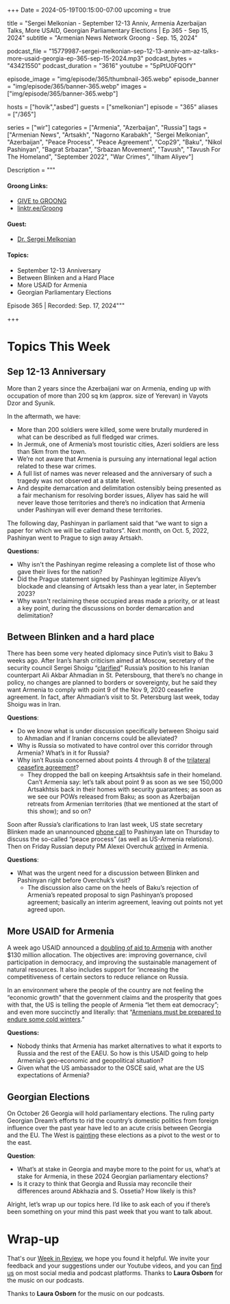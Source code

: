 +++
Date = 2024-05-19T00:15:00-07:00
upcoming = true

title = "Sergei Melkonian - September 12-13 Anniv, Armenia Azerbaijan Talks, More USAID, Georgian Parliamentary Elections | Ep 365 - Sep 15, 2024"
subtitle = "Armenian News Network Groong - Sep. 15, 2024"

podcast_file = "15779987-sergei-melkonian-sep-12-13-anniv-am-az-talks-more-usaid-georgia-ep-365-sep-15-2024.mp3"
podcast_bytes = "43421550"
podcast_duration = "3616"
youtube = "5pPtU0FQOfY"

episode_image = "img/episode/365/thumbnail-365.webp"
episode_banner = "img/episode/365/banner-365.webp"
images = ["img/episode/365/banner-365.webp"]

hosts = ["hovik","asbed"]
guests = ["smelkonian"]
episode = "365"
aliases = ["/365"]

series = ["wir"]
categories = ["Armenia", "Azerbaijan", "Russia"]
tags = ["Armenian News", "Artsakh", "Nagorno Karabakh", "Sergei Melkonian", "Azerbaijan", "Peace Process", "Peace Agreement", "Cop29", "Baku", "Nikol Pashinyan", "Bagrat Srbazan", "Srbazan Movement", "Tavush", "Tavush For The Homeland", "September 2022", "War Crimes", "Ilham Aliyev"]

Description = """

#### Groong Links:
* [GIVE to GROONG](https://podcasts.groong.org/donate)
* [linktr.ee/Groong](https://linktr.ee/groong)

#### Guest:
* [Dr. Sergei Melkonian](/guest/smelkonian)

#### Topics:
* September 12-13 Anniversary
* Between Blinken and a Hard Place
* More USAID for Armenia
* Georgian Parliamentary Elections

Episode 365 | Recorded: Sep. 17, 2024"""

+++


# Topics This Week


## Sep 12-13 Anniversary 

More than 2 years since the Azerbaijani war on Armenia, ending up with occupation of more than 200 sq km (approx. size of Yerevan) in Vayots Dzor and Syunik.

In the aftermath, we have:



* More than 200 soldiers were killed, some were brutally murdered in what can be described as full fledged war crimes. 
* In Jermuk, one of Armenia’s most touristic cities, Azeri soldiers are less than 5km from the town.
* We’re not aware that Armenia is pursuing any international legal action related to these war crimes.
* A full list of names was never released and the anniversary of such a tragedy was not observed at a state level.
* And despite demarcation and delimitation ostensibly being presented as a fair mechanism for resolving border issues, Aliyev has said he will never leave those territories and there’s no indication that Armenia under Pashinyan will ever demand these territories.

The following day, Pashinyan in parliament said that “we want to sign a paper for which we will be called traitors”. Next month, on Oct. 5, 2022, Pashinyan went to Prague to sign away Artsakh.

**Questions:**



* Why isn't the Pashinyan regime releasing a complete list of those who gave their lives for the nation?
* Did the Prague statement signed by Pashinyan legitimize Aliyev’s blockade and cleansing of Artsakh less than a year later, in September 2023?
* Why wasn't reclaiming these occupied areas made a priority, or at least a key point, during the discussions on border demarcation and delimitation?


## Between Blinken and a hard place

There has been some very heated diplomacy since Putin’s visit to Baku 3 weeks ago. After Iran’s harsh criticism aimed at Moscow, secretary of the security council Sergei Shoigu “[clarified](https://www.azatutyun.am/a/33116439.html)” Russia’s position to his Iranian counterpart Ali Akbar Ahmadian in St. Petersbourg, that there’s no change in policy, no changes are planned to borders or sovereignty, but he said they want Armenia to comply with point 9 of the Nov 9, 2020 ceasefire agreement. In fact, after Ahmadian’s visit to St. Petersburg last week, today Shoigu was in Iran.

**Questions**:



* Do we know what is under discussion specifically between Shoigu said to Ahmadian and if Iranian concerns could be alleviated?
* Why is Russia so motivated to have control over this corridor through Armenia? What’s in it for Russia?
* Why isn’t Russia concerned about points 4 through 8 of the [trilateral ceasefire agreement](https://en.wikipedia.org/wiki/2020_Nagorno-Karabakh_ceasefire_agreement)?
    * They dropped the ball on keeping Artsakhtsis safe in their homeland. Can’t Armenia say: let’s talk about point 9 as soon as we see 150,000 Artsakhtsis back in their homes with security guarantees; as soon as we see our POWs released from Baku; as soon as Azerbaijan retreats from Armenian territories (that we mentioned at the start of this show); and so on?

Soon after Russia’s clarifications to Iran last week, US state secretary Blinken made an unannounced [phone call](https://www.azatutyun.am/a/33119285.html) to Pashinyan late on Thursday to discuss the so-called “peace process” (as well as US-Armenia relations). Then on Friday Russian deputy PM Alexei Overchuk [arrived](https://www.azatutyun.am/a/33119169.html) in Armenia.

**Questions**:



* What was the urgent need for a discussion between Blinken and Pashinyan right before Overchuk’s visit?
    * The discussion also came on the heels of Baku’s rejection of Armenia’s repeated proposal to sign Pashinyan’s proposed agreement; basically an interim agreement, leaving out points not yet agreed upon.


## More USAID for Armenia

A week ago USAID announced a [doubling of aid to Armenia](https://oc-media.org/usaid-doubles-aid-package-to-armenia-to-250-million/) with another $130 million allocation. The objectives are: improving governance, civil participation in democracy, and improving the sustainable management of natural resources. It also includes support for ‘increasing the competitiveness of certain sectors to reduce reliance on Russia.

In an environment where the people of the country are not feeling the “economic growth” that the government claims and the prosperity that goes with that, the US is telling the people of Armenia “let them eat democracy”; and even more succinctly and literally: that “[Armenians must be prepared to endure some cold winters](https://x.com/JAMnewsCaucasus/status/1834625406630347032).”

**Questions:**

* Nobody thinks that Armenia has market alternatives to what it exports to Russia and the rest of the EAEU. So how is this USAID going to help Armenia’s geo-economic and geopolitical situation?
* Given what the US ambassador to the OSCE said, what are the US expectations of Armenia?


## Georgian Elections

On October 26 Georgia will hold parliamentary elections. The ruling party Georgian Dream’s efforts to rid the country’s domestic politics from foreign influence over the past year have led to an acute crisis between Georgia and the EU. The West is [painting](https://www.rferl.org/a/salome-zurabishvili-parliamentary-election-october/33094630.html) these elections as a pivot to the west or to the east.

**Question**:

* What’s at stake in Georgia and maybe more to the point for us, what’s at stake for Armenia, in these 2024 Georgian parliamentary elections?
* Is it crazy to think that Georgia and Russia may reconcile their differences around Abkhazia and S. Ossetia? How likely is this?

Alright, let’s wrap up our topics here. I’d like to ask each of you if there’s been something on your mind this past week that you want to talk about.


# Wrap-up

That's our [Week in Review](https://podcasts.groong.org/), we hope you found it helpful. We invite your feedback and your suggestions under our Youtube videos, and you can [find us](https://linktr.ee/groong) on most social media and podcast platforms. Thanks to __Laura Osborn__ for the music on our podcasts.

Thanks to **Laura Osborn** for the music on our podcasts.

